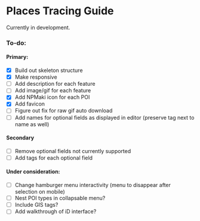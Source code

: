 # Places Tracing Guide

Currently in development.

### To-do:

#### Primary:

- [X] Build out skeleton structure
- [X] Make responsive
- [ ] Add description for each feature
- [ ] Add image/gif for each feature
- [X] Add NPMaki icon for each POI
- [X] Add favicon
- [ ] Figure out fix for raw gif auto download
- [ ] Add names for optional fields as displayed in editor (preserve tag next to name as well)

#### Secondary

- [ ] Remove optional fields not currently supported
- [ ] Add tags for each optional field

#### Under consideration:

- [ ] Change hamburger menu interactivity (menu to disappear after selection on mobile) 
- [ ] Nest POI types in collapsable menu?
- [ ] Include GIS tags?
- [ ] Add walkthrough of iD interface?